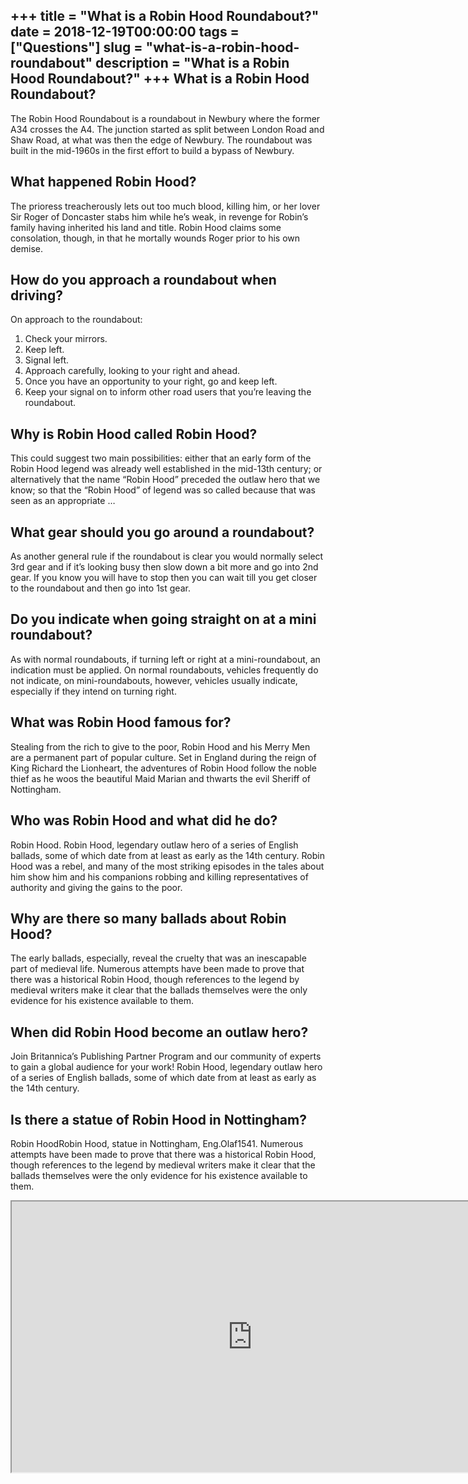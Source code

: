 +++
title = "What is a Robin Hood Roundabout?"
date = 2018-12-19T00:00:00
tags = ["Questions"]
slug = "what-is-a-robin-hood-roundabout"
description = "What is a Robin Hood Roundabout?"
+++
What is a Robin Hood Roundabout?
--------------------------------

The Robin Hood Roundabout is a roundabout in Newbury where the former A34 crosses the A4. The junction started as split between London Road and Shaw Road, at what was then the edge of Newbury. The roundabout was built in the mid-1960s in the first effort to build a bypass of Newbury.

What happened Robin Hood?
-------------------------

The prioress treacherously lets out too much blood, killing him, or her lover Sir Roger of Doncaster stabs him while he’s weak, in revenge for Robin’s family having inherited his land and title. Robin Hood claims some consolation, though, in that he mortally wounds Roger prior to his own demise.

How do you approach a roundabout when driving?
----------------------------------------------

On approach to the roundabout:

1. Check your mirrors.
2. Keep left.
3. Signal left.
4. Approach carefully, looking to your right and ahead.
5. Once you have an opportunity to your right, go and keep left.
6. Keep your signal on to inform other road users that you’re leaving the roundabout.

Why is Robin Hood called Robin Hood?
------------------------------------

This could suggest two main possibilities: either that an early form of the Robin Hood legend was already well established in the mid-13th century; or alternatively that the name “Robin Hood” preceded the outlaw hero that we know; so that the “Robin Hood” of legend was so called because that was seen as an appropriate …

What gear should you go around a roundabout?
--------------------------------------------

As another general rule if the roundabout is clear you would normally select 3rd gear and if it’s looking busy then slow down a bit more and go into 2nd gear. If you know you will have to stop then you can wait till you get closer to the roundabout and then go into 1st gear.

Do you indicate when going straight on at a mini roundabout?
------------------------------------------------------------

As with normal roundabouts, if turning left or right at a mini-roundabout, an indication must be applied. On normal roundabouts, vehicles frequently do not indicate, on mini-roundabouts, however, vehicles usually indicate, especially if they intend on turning right.

What was Robin Hood famous for?
-------------------------------

Stealing from the rich to give to the poor, Robin Hood and his Merry Men are a permanent part of popular culture. Set in England during the reign of King Richard the Lionheart, the adventures of Robin Hood follow the noble thief as he woos the beautiful Maid Marian and thwarts the evil Sheriff of Nottingham.

Who was Robin Hood and what did he do?
--------------------------------------

Robin Hood. Robin Hood, legendary outlaw hero of a series of English ballads, some of which date from at least as early as the 14th century. Robin Hood was a rebel, and many of the most striking episodes in the tales about him show him and his companions robbing and killing representatives of authority and giving the gains to the poor.

Why are there so many ballads about Robin Hood?
-----------------------------------------------

The early ballads, especially, reveal the cruelty that was an inescapable part of medieval life. Numerous attempts have been made to prove that there was a historical Robin Hood, though references to the legend by medieval writers make it clear that the ballads themselves were the only evidence for his existence available to them.

When did Robin Hood become an outlaw hero?
------------------------------------------

Join Britannica’s Publishing Partner Program and our community of experts to gain a global audience for your work! Robin Hood, legendary outlaw hero of a series of English ballads, some of which date from at least as early as the 14th century.

Is there a statue of Robin Hood in Nottingham?
----------------------------------------------

Robin HoodRobin Hood, statue in Nottingham, Eng.Olaf1541. Numerous attempts have been made to prove that there was a historical Robin Hood, though references to the legend by medieval writers make it clear that the ballads themselves were the only evidence for his existence available to them.

<iframe allow="accelerometer; autoplay; clipboard-write; encrypted-media; gyroscope; picture-in-picture" allowfullscreen="" class="__youtube_prefs__  epyt-is-override  no-lazyload" data-no-lazy="1" data-origheight="433" data-origwidth="770" data-skipgform_ajax_framebjll="" height="433" id="_ytid_30480" loading="lazy" src="https://www.youtube.com/embed/A-5y-imJQhQ?enablejsapi=1&autoplay=0&cc_load_policy=0&cc_lang_pref=&iv_load_policy=1&loop=0&modestbranding=0&rel=1&fs=1&playsinline=0&autohide=2&theme=dark&color=red&controls=1&" title="YouTube player" width="770"></iframe>